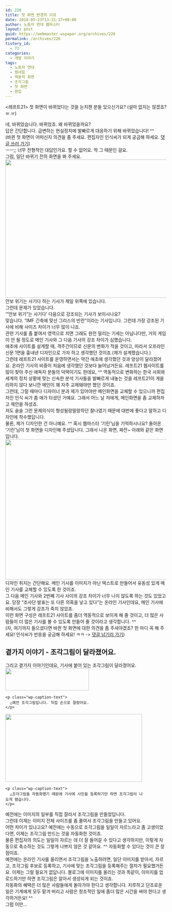 ```yaml
---
id: 226
title: 첫 화면 변경의 이유
date: 2010-05-23T13:31:17+00:00
author: 노동자 연대 웹마스터
layout: post
guid: https://webmaster.wspaper.org/archives/226
permalink: /archives/226
tistory_id:
  - 73
categories:
  - 개발 이야기
tags:
  - 노동자 연대
  - 썸네일
  - 역동적 화면
  - 조각그림
  - 첫 화면
  - 편집
---
```

<레프트21> 첫 화면이 바뀌었다는 것을 눈치챈 분들 있으신가요? (설마 없지는 않겠죠? ㅠ.ㅠ)

<div>
  네, 바뀌었습니다. 바뀌었죠. 왜 바뀌었을까요?
</div>

<div>
  답은 간단합니다. 급변하는 현실정치에 발빠르게 대응하기 위해 바뀌었습니다! ^^
</div>

<div>
  (바뀐 첫 화면이 어떠신지 의견을 좀 주세요. 편집자인 인식씨가 되게 궁금해 하세요. <a href="#writeComment" target="_self">댓글 쓰러 가기</a>)
</div>

<div>
  ㅡㅡ;; 너무 전형적인 대답인가요. 할 수 없어요. 딱 그 때문인 걸요.
</div>

<div>
  그럼, 일단 바뀌기 전의 화면을 봐 주세요.
</div>

<div>
  <div>
    <img class="aligncenter" alt="" src="https://webmaster.wspaper.org/wp-content/uploads/1/cfile26.uf.1803FE544D08475A2AEA08.png" width="580" height="430" />
  </div>
  
  <div>
    안보 위기는 사기다 하는 기사가 제일 위쪽에 있습니다.
  </div>
  
  <div>
    그런데 문제가 있었습니다.
  </div>
  
  <div>
    ‘”안보 위기”는 사기다’ 다음으로 강조되는 기사가 보이시나요?
  </div>
  
  <div>
    맞습니다. “IMF 긴축에 맞선 그리스의 반란”이라는 기사입니다. 그런데 가장 강조된 기사에 비해 사이즈 차이가 너무 많이 나죠.
  </div>
  
  <div>
    관련 기사를 좀 붙여서 영역으로 치면 그래도 완전 밀리는 기세는 아닙니다만, 거의 게임이 안 될 정도로 메인 기사와 그 다음 기사의 강조 차이가 심했습니다.
  </div>
  
  <div>
    애초에 사이트를 설계할 때, 격주간이므로 신문의 변화가 적을 것이고, 따라서 오프라인 신문 1면을 흉내낸 디자인으로 가자 하고 생각했던 것이죠.(제가 설계했습니다.)
  </div>
  
  <div>
    그런데 레프트21 사이트를 운영하면서는 약간 애초에 생각했던 것과 양상이 달라졌어요. 온라인 기사의 비중이 처음에 생각했던 것보다 늘어났거든요. 레프트21 웹사이트를 많이 찾아 주신 애독자 분들의 덕택이기도 한데요, ^^ 역동적으로 변화하는 한국 사회와 세계의 정치 상황에 맞는 신속한 분석 기사들을 발빠르게 내놓는 것을 레프트21이 게을리하지 않다 보니깐 메인이 꽤 자주 교체돼야만 했던 것이죠.
  </div>
  
  <div>
    그런데, 그럴 때마다 디자이너 분과 제가 있어야만 메인화면을 교체할 수 있으니까 편집자인 인식 씨가 좀 애가 타셨던 거예요. 그래서 어느 날 저에게, 메인화면을 좀 교체하자고 제안을 하셨죠.
  </div>
  
  <div>
    저도 슬슬 그런 문제의식이 형성될랑말랑하던 찰나였기 때문에 대번에 좋다고 말하고 디자인에 착수했답니다.
  </div>
  
  <div>
    물론, 제가 디자인한 건 아니예요. ^^ 혹시 웹마스터 ‘기린’님을 기억하시나요? 돌아온 ‘기린’님이 첫 화면을 디자인해 주셨답니다. 그래서 나온 화면, 짜잔~ 아래와 같은 화면입니다.<br /> <img class="aligncenter" alt="" src="https://webmaster.wspaper.org/wp-content/uploads/1/cfile3.uf.170294514D08475A2DD757.png" width="580" height="436" />
  </div>
</div>

<div>
  디자인 취지는 간단해요. 메인 기사를 이미지가 아닌 텍스트로 만들어서 유동성 있게 메인 기사를 교체할 수 있도록 한 것이죠.
</div>

<div>
  그 다음 메인 기사와 2번째 기사 사이의 강조 차이가 너무 나지 않도록 하는 것도 있었고요. 당장 “조사단 발표는 또 다른 의혹을 낳고 있다”는 온라인 기사인데요, 메인 기사에 비해서도 그렇게 강조가 죽지 않았죠.
</div>

<div>
  이런 화면 구성은 레프트21 사이트를 좀더 역동적으로 보이게 해 줄 것이고, 더 많은 사람들이 더 많은 기사를 볼 수 있도록 만들어 줄 것이라고 생각합니다. ^^
</div>

<div>
  (자, 여기까지 들으셨다면 바뀐 첫 화면에 대한 의견을 좀 주셔야겠죠? 한 마디 꼭 해 주세요! 인식씨가 반응을 궁금해 하세요! ㅋㅋ -> <a href="#communication" target="_self">댓글 남기러 가기</a>)
</div>

## 곁가지 이야기 - 조각그림이 달라졌어요.

<div>
  그리고 곁가지 이야기인데요, 기사에 붙어 있는 조각그림이 달라졌어요.
</div>

<div>
  <div style="width: 271px" class="wp-caption aligncenter">
    <img alt="" src="https://webmaster.wspaper.org/wp-content/uploads/1/cfile28.uf.19639D494D08475C201D30.png" width="261" height="69" />
    
    <p class="wp-caption-text">
      △예전 조각그림입니다. 직접 손으로 잘랐어요.
    </p>
  </div>
  
  <div style="width: 437px" class="wp-caption aligncenter">
    <img alt="" src="https://webmaster.wspaper.org/wp-content/uploads/1/cfile22.uf.14288F4E4D08475B041819.png" width="427" height="211" />
    
    <p class="wp-caption-text">
      △조각그림을 자동화했기 때문에 기사에 사진을 등록하기만 하면 조각그림이 나오게 됐습니다.
    </p>
  </div>
</div>

<div>
  예전에는 이미지의 일부를 직접 잘라서 조각그림<img class="txc-footnote" alt="" src="http://cfs.tistory.com/static/admin/editor/footnotes.gif" longdesc="썸네일이라고 하죠" border="0" />을 만들었답니다.
</div>

<div>
  그런데 이제는 이미지 전체 사이즈를 좀 줄여서 조각그림을 만들고 있어요.
</div>

<div>
  어떤 차이가 있냐고요? 예전에는 수동으로 조각그림을 일일이 자르느라고 좀 고생이었다면, 이제는 조각그림 만드는 것을 자동화한 것이죠.
</div>

<div>
  물론 편집자의 의도는 일일이 자르는 데 더 잘 들어갈 수 있다고 생각하지만, 이렇게 자동으로 축소하는 것도 그렇게 나쁘지 않은 것 같아요. ^^ 자동화할 수 있다는 것이 큰 장점이죠.
</div>

<div>
  예전에는 온라인 기사를 올리면서 조각그림을 노출하려면, 일단 이미지를 받아서, 자르고, 조각그림 후보로 등록하고, 기사에 맞는 조각그림을 등록해주는 절차가 필요했거든요. 이제는 그럴 필요가 없답니다. 블로그에 이미지를 올리는 것과 똑같이, 이미지를 업로드하기만 하면 조각그림은 알아서 생성되게 되는 것이죠.
</div>

<div>
  자동화의 혜택은 더 많은 사람들에게 돌아가야 한다고 생각합니다. 지루하고 단조로운 일은 기계에게 모두 맡겨 버리고 사람은 창조적인 일에 좀더 많은 시간을 써야 한다고 생각하거든요! ^^
</div>

<div>
  그럼 이만&#8230;
</div>